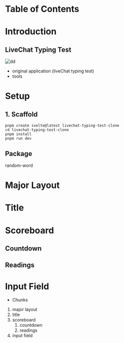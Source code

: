 <script>
	import image from './LiveChat typing test.png'
</script>


# Table of Contents

# Introduction
## LiveChat Typing Test

<img src={image} alt="dd">


- original application (liveChat typing test)
- tools

# Setup

## 1. Scaffold
```
pnpm create svelte@latest livechat-typing-test-clone
cd livechat-typing-test-clone
pnpm install
pnpm run dev
```

## Package
random-word

# Major Layout
# Title
# Scoreboard
## Countdown
## Readings
# Input Field

- Chunks
1. major layout
2. title
3. scoreboard
    1. countdown
    2. readings
4. input field